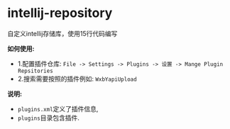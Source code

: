 # intellij-repository
自定义intellij存储库，使用15行代码编写

**如何使用:**
- 1.配置插件仓库: `File -> Settings -> Plugins -> 设置 -> Mange Plugin Repsitories`
- 2.搜索需要按照的插件例如: `WxbYapiUpload`

**说明:**
- `plugins.xml`定义了插件信息,
- `plugins`目录包含插件.